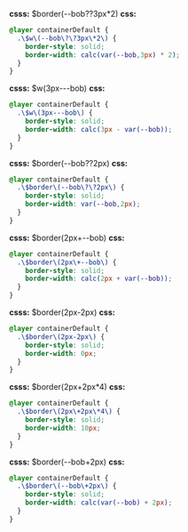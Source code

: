 **csss:** $border(--bob??3px*2)
**css:**
```css
@layer containerDefault {
  .\$w\(--bob\?\?3px\*2\) {
    border-style: solid;
    border-width: calc(var(--bob,3px) * 2);
  }
}
```

**csss:** $w(3px---bob)
**css:**
```css
@layer containerDefault {
  .\$w\(3px---bob\) {
    border-style: solid;
    border-width: calc(3px - var(--bob));
  }
}
```

**csss:** $border(--bob??2px)
**css:**
```css
@layer containerDefault {
  .\$border\(--bob\?\?2px\) {
    border-style: solid;
    border-width: var(--bob,2px);
  }
}
```

**csss:** $border(2px+--bob)
**css:**
```css
@layer containerDefault {
  .\$border\(2px\+--bob\) {
    border-style: solid;
    border-width: calc(2px + var(--bob));
  }
}
```

**csss:** $border(2px-2px)
**css:**
```css
@layer containerDefault {
  .\$border\(2px-2px\) {
    border-style: solid;
    border-width: 0px;
  }
}
```
**csss:** $border(2px+2px*4)
**css:**
```css
@layer containerDefault {
  .\$border\(2px\+2px\*4\) {
    border-style: solid;
    border-width: 10px;
  }
}
```

**csss:** $border(--bob+2px)
**css:**
```css
@layer containerDefault {
  .\$border\(--bob\+2px\) {
    border-style: solid;
    border-width: calc(var(--bob) + 2px);
  }
}
```